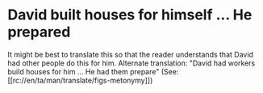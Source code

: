 # David built houses for himself ... He prepared

It might be best to translate this so that the reader understands that David had other people do this for him. Alternate translation: "David had workers build houses for him ... He had them prepare" (See: [[rc://en/ta/man/translate/figs-metonymy]])


